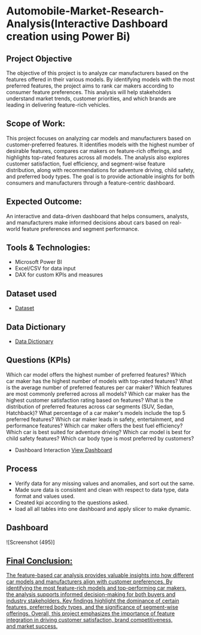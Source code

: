# Automobile-Market-Research-Analysis(Interactive Dashboard creation using Power Bi)
## Project Objective
The objective of this project is to analyze car manufacturers based on the features offered in their various models. By identifying models with the most preferred features, the project aims to rank car makers according to consumer feature preferences. This analysis will help stakeholders understand market trends, customer priorities, and which brands are leading in delivering feature-rich vehicles.


## Scope of Work:

This project focuses on analyzing car models and manufacturers based on customer-preferred features. It identifies models with the highest number of desirable features, compares car makers on feature-rich offerings, and highlights top-rated features across all models. The analysis also explores customer satisfaction, fuel efficiency, and segment-wise feature distribution, along with recommendations for adventure driving, child safety, and preferred body types. The goal is to provide actionable insights for both consumers and manufacturers through a feature-centric dashboard.

## Expected Outcome:
An interactive and data-driven dashboard that helps consumers, analysts, and manufacturers make informed decisions about cars based on real-world feature preferences and segment performance.

## Tools & Technologies:

- Microsoft Power BI
- Excel/CSV for data input
- DAX for custom KPIs and measures

## Dataset used
- <a href="https://docs.google.com/spreadsheets/d/1OEVeKQoPitDu_BKGX__IOjkuPyijsUSv/edit?gid=511028980#gid=511028980">Dataset</a>

## Data Dictionary
- <a href="https://docs.google.com/spreadsheets/d/1y6T4Q2Azzu8wyuYaXx7zTYY3ijA1eCAy/edit?gid=1391262731#gid=1391262731">Data Dictionary</a>

## Questions (KPIs)
Which car model offers the highest number of preferred features?
Which car maker has the highest number of models with top-rated features?
What is the average number of preferred features per car maker?
Which features are most commonly preferred across all models?
Which car maker has the highest customer satisfaction rating based on features?
What is the distribution of preferred features across car segments (SUV, Sedan, Hatchback)?
What percentage of a car maker's models include the top 5 preferred features?
Which car maker leads in safety, entertainment, and performance features?
Which car maker offers the best fuel efficiency?
Which car is best suited for adventure driving?
Which car model is best for child safety features?
Which car body type is most preferred by customers?

- Dashboard Interaction <a href="https://drive.google.com/file/d/1MtsNLoySq46f6f8qUBc8I79D3pSdL0gm/view?usp=drive_link">View Dashboard</a>

## Process
- Verify data for any missing values and anomalies, and sort out the same.
- Made sure data is consistent and clean with respect to data type, data format and values used.
- Created kpi according to the questions asked.
- load all all tables into one dashboard and apply slicer to make dynamic.

## Dashboard

![Screenshot (495)]<a href="https://drive.google.com/file/d/1MtsNLoySq46f6f8qUBc8I79D3pSdL0gm/view?usp=drive_link">



## Final Conclusion:

The feature-based car analysis provides valuable insights into how different car models and manufacturers align with customer preferences. By identifying the most feature-rich models and top-performing car makers, the analysis supports informed decision-making for both buyers and industry stakeholders. Key findings highlight the dominance of certain features, preferred body types, and the significance of segment-wise offerings. Overall, this project emphasizes the importance of feature integration in driving customer satisfaction, brand competitiveness, and market success.
